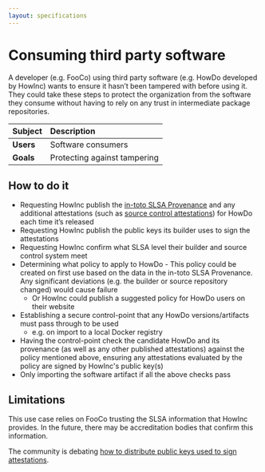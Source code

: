 ```yaml
---
layout: specifications
---
```

# Consuming third party software

A developer (e.g. FooCo) using third party software (e.g. HowDo developed by HowInc) wants to ensure it hasn’t been tampered with before using it. They could take these steps to protect the organization from the software they consume without having to rely on any trust in intermediate package repositories.

| Subject   | Description                   |
|:----------|:------------------------------|
| **Users** | Software consumers            |
| **Goals** | Protecting against tampering  |

## How to do it

-   Requesting HowInc publish the [in-toto SLSA Provenance](https://slsa.dev/provenance) and any additional attestations (such as [source control attestations](https://github.com/in-toto/attestation/issues/47)) for HowDo each time it’s released
-   Requesting HowInc publish the public keys its builder uses to sign the attestations
-   Requesting HowInc confirm what SLSA level their builder and source control system meet
-   Determining what policy to apply to HowDo  - This policy could be created on first use based on the data in the in-toto SLSA Provenance. Any significant deviations (e.g. the builder or source repository changed) would cause failure
    -   Or HowInc could publish a suggested policy for HowDo users on their website
-   Establishing a secure control-point that any HowDo versions/artifacts must pass through to be used
    -   e.g. on import to a local Docker registry
-   Having the control-point check the candidate HowDo and its provenance (as well as any other published attestations) against the policy mentioned above, ensuring any attestations evaluated by the policy are signed by HowInc's public key(s)
-   Only importing the software artifact if all the above checks pass

## Limitations

This use case relies on FooCo trusting the SLSA information that HowInc provides. In the future, there may be accreditation bodies that confirm this information.

The community is debating [how to distribute public keys used to sign attestations](https://github.com/slsa-framework/slsa/issues/101).
